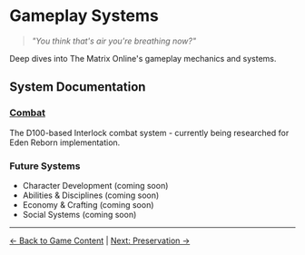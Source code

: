 # Gameplay Systems

> *"You think that's air you're breathing now?"*

Deep dives into The Matrix Online's gameplay mechanics and systems.

## System Documentation

### [Combat](combat/)
The D100-based Interlock combat system - currently being researched for Eden Reborn implementation.

### Future Systems
- Character Development (coming soon)
- Abilities & Disciplines (coming soon)
- Economy & Crafting (coming soon)
- Social Systems (coming soon)

---

[← Back to Game Content](/05-game-content/) | [Next: Preservation →](/07-preservation/)